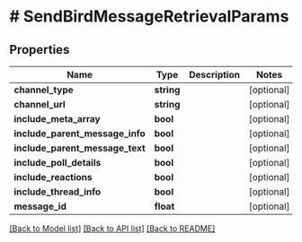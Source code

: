 # # SendBirdMessageRetrievalParams

## Properties

Name | Type | Description | Notes
------------ | ------------- | ------------- | -------------
**channel_type** | **string** |  | [optional]
**channel_url** | **string** |  | [optional]
**include_meta_array** | **bool** |  | [optional]
**include_parent_message_info** | **bool** |  | [optional]
**include_parent_message_text** | **bool** |  | [optional]
**include_poll_details** | **bool** |  | [optional]
**include_reactions** | **bool** |  | [optional]
**include_thread_info** | **bool** |  | [optional]
**message_id** | **float** |  | [optional]

[[Back to Model list]](../../README.md#models) [[Back to API list]](../../README.md#endpoints) [[Back to README]](../../README.md)
